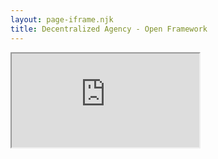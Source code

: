 ```yaml
---
layout: page-iframe.njk
title: Decentralized Agency - Open Framework
---
```

<iframe seamless src="https://www.are.na/da-framework">Your browser doesn't support iframes.</iframe>